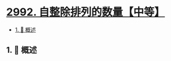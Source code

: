 # [2992. 自整除排列的数量【中等】](https://github.com/tnotesjs/TNotes.leetcode/tree/main/notes/2992.%20%E8%87%AA%E6%95%B4%E9%99%A4%E6%8E%92%E5%88%97%E7%9A%84%E6%95%B0%E9%87%8F%E3%80%90%E4%B8%AD%E7%AD%89%E3%80%91)

<!-- region:toc -->

- [1. 📝 概述](#1--概述)

<!-- endregion:toc -->

## 1. 📝 概述
